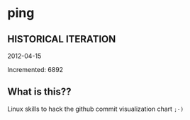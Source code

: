 # ping

## HISTORICAL ITERATION
2012-04-15

Incremented: 6892

## What is this?? 
Linux skills to hack the github commit visualization chart `;-)`
